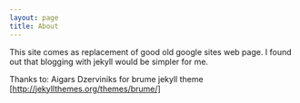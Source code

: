 ```yaml
---
layout: page
title: About
---
```


This site comes as replacement of good old google sites web page. I found out that blogging with jekyll would be simpler for me. 


Thanks to: Aigars Dzerviniks for brume jekyll theme [http://jekyllthemes.org/themes/brume/]
